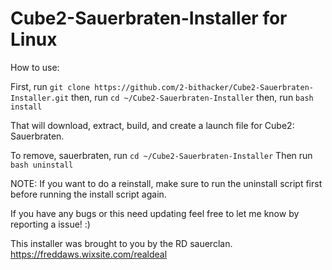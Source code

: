 # Cube2-Sauerbraten-Installer for Linux

How to use:

First, run `git clone https://github.com/2-bithacker/Cube2-Sauerbraten-Installer.git`
then, run `cd ~/Cube2-Sauerbraten-Installer`
then, run `bash install`

That will download, extract, build, and create a launch file for Cube2: Sauerbraten.

To remove, sauerbraten, run `cd ~/Cube2-Sauerbraten-Installer`
Then run `bash uninstall`

NOTE:  If you want to do a reinstall, make sure to run the uninstall script first before running the install script again.

If you have any bugs or this need updating feel free to let me know by reporting a issue! :)

This installer was brought to you by the RD sauerclan.  https://freddaws.wixsite.com/realdeal
